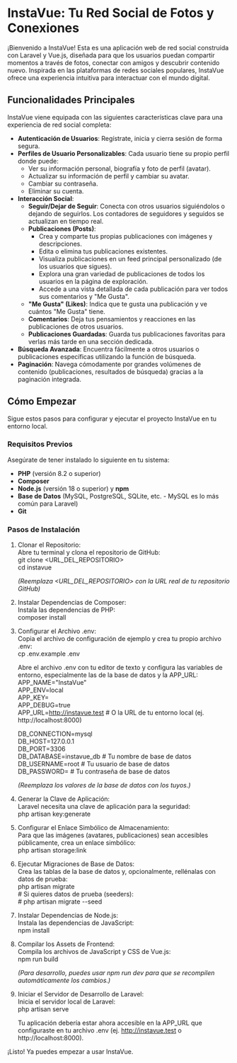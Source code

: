 # **InstaVue: Tu Red Social de Fotos y Conexiones**

¡Bienvenido a InstaVue\! Esta es una aplicación web de red social construida con Laravel y Vue.js, diseñada para que los usuarios puedan compartir momentos a través de fotos, conectar con amigos y descubrir contenido nuevo. Inspirada en las plataformas de redes sociales populares, InstaVue ofrece una experiencia intuitiva para interactuar con el mundo digital.

## **Funcionalidades Principales**

InstaVue viene equipada con las siguientes características clave para una experiencia de red social completa:

* **Autenticación de Usuarios**: Regístrate, inicia y cierra sesión de forma segura.  
* **Perfiles de Usuario Personalizables**: Cada usuario tiene su propio perfil donde puede:  
  * Ver su información personal, biografía y foto de perfil (avatar).  
  * Actualizar su información de perfil y cambiar su avatar.  
  * Cambiar su contraseña.  
  * Eliminar su cuenta.  
* **Interacción Social**:  
  * **Seguir/Dejar de Seguir**: Conecta con otros usuarios siguiéndolos o dejando de seguirlos. Los contadores de seguidores y seguidos se actualizan en tiempo real.  
  * **Publicaciones (Posts)**:  
    * Crea y comparte tus propias publicaciones con imágenes y descripciones.  
    * Edita o elimina tus publicaciones existentes.  
    * Visualiza publicaciones en un feed principal personalizado (de los usuarios que sigues).  
    * Explora una gran variedad de publicaciones de todos los usuarios en la página de exploración.  
    * Accede a una vista detallada de cada publicación para ver todos sus comentarios y "Me Gusta".  
  * **"Me Gusta" (Likes)**: Indica que te gusta una publicación y ve cuántos "Me Gusta" tiene.  
  * **Comentarios**: Deja tus pensamientos y reacciones en las publicaciones de otros usuarios.  
  * **Publicaciones Guardadas**: Guarda tus publicaciones favoritas para verlas más tarde en una sección dedicada.  
* **Búsqueda Avanzada**: Encuentra fácilmente a otros usuarios o publicaciones específicas utilizando la función de búsqueda.  
* **Paginación**: Navega cómodamente por grandes volúmenes de contenido (publicaciones, resultados de búsqueda) gracias a la paginación integrada.

## **Cómo Empezar**

Sigue estos pasos para configurar y ejecutar el proyecto InstaVue en tu entorno local.

### **Requisitos Previos**

Asegúrate de tener instalado lo siguiente en tu sistema:

* **PHP** (versión 8.2 o superior)  
* **Composer**  
* **Node.js** (versión 18 o superior) y **npm**  
* **Base de Datos** (MySQL, PostgreSQL, SQLite, etc. \- MySQL es lo más común para Laravel)  
* **Git**

### **Pasos de Instalación**

1. Clonar el Repositorio:  
   Abre tu terminal y clona el repositorio de GitHub:  
   git clone \<URL\_DEL\_REPOSITORIO\>  
   cd instavue

   *(Reemplaza \<URL\_DEL\_REPOSITORIO\> con la URL real de tu repositorio GitHub)*  
2. Instalar Dependencias de Composer:  
   Instala las dependencias de PHP:  
   composer install

3. Configurar el Archivo .env:  
   Copia el archivo de configuración de ejemplo y crea tu propio archivo .env:  
   cp .env.example .env

   Abre el archivo .env con tu editor de texto y configura las variables de entorno, especialmente las de la base de datos y la APP\_URL:  
   APP\_NAME="InstaVue"  
   APP\_ENV=local  
   APP\_KEY=  
   APP\_DEBUG=true  
   APP\_URL=http://instavue.test \# O la URL de tu entorno local (ej. http://localhost:8000)

   DB\_CONNECTION=mysql  
   DB\_HOST=127.0.0.1  
   DB\_PORT=3306  
   DB\_DATABASE=instavue\_db \# Tu nombre de base de datos  
   DB\_USERNAME=root \# Tu usuario de base de datos  
   DB\_PASSWORD= \# Tu contraseña de base de datos

   *(Reemplaza los valores de la base de datos con los tuyos.)*  
4. Generar la Clave de Aplicación:  
   Laravel necesita una clave de aplicación para la seguridad:  
   php artisan key:generate

5. Configurar el Enlace Simbólico de Almacenamiento:  
   Para que las imágenes (avatares, publicaciones) sean accesibles públicamente, crea un enlace simbólico:  
   php artisan storage:link

6. Ejecutar Migraciones de Base de Datos:  
   Crea las tablas de la base de datos y, opcionalmente, rellénalas con datos de prueba:  
   php artisan migrate  
   \# Si quieres datos de prueba (seeders):  
   \# php artisan migrate \--seed

7. Instalar Dependencias de Node.js:  
   Instala las dependencias de JavaScript:  
   npm install

8. Compilar los Assets de Frontend:  
   Compila los archivos de JavaScript y CSS de Vue.js:  
   npm run build

   *(Para desarrollo, puedes usar npm run dev para que se recompilen automáticamente los cambios.)*  
9. Iniciar el Servidor de Desarrollo de Laravel:  
   Inicia el servidor local de Laravel:  
   php artisan serve

   Tu aplicación debería estar ahora accesible en la APP\_URL que configuraste en tu archivo .env (ej. http://instavue.test o http://localhost:8000).

¡Listo\! Ya puedes empezar a usar InstaVue.